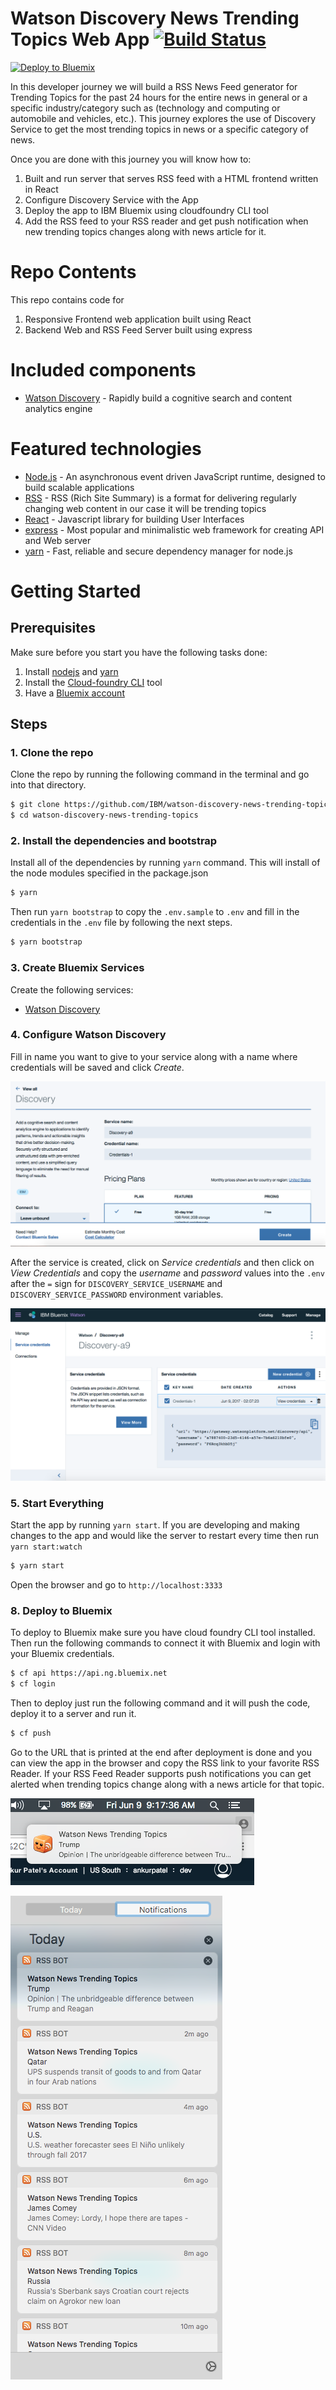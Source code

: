 # Watson Discovery News Trending Topics Web App [![Build Status](https://travis-ci.org/IBM/watson-discovery-news-trending-topics.svg?branch=master)](https://travis-ci.org/IBM/watson-discovery-news-trending-topics)

[![Deploy to Bluemix](https://bluemix.net/deploy/button.png)](https://bluemix.net/deploy?repository=https://github.com/IBM/watson-discovery-news-trending-topics)

In this developer journey we will build a RSS News Feed generator for Trending Topics for the past 24 hours for the entire news in general or a specific industry/category such as (technology and computing or automobile and vehicles, etc.). This journey explores the use of Discovery Service to get the most trending topics in news or a specific category of news.

Once you are done with this journey you will know how to:

1. Built and run server that serves RSS feed with a HTML frontend written in React
2. Configure Discovery Service with the App
3. Deploy the app to IBM Bluemix using cloudfoundry CLI tool
4. Add the RSS feed to your RSS reader and get push notification when new trending topics changes along with news article for it.

# Repo Contents

This repo contains code for
1. Responsive Frontend web application built using React
2. Backend Web and RSS Feed Server built using express

# Included components

* [Watson Discovery](https://www.ibm.com/watson/developercloud/discovery.html) - Rapidly build a cognitive search and content analytics engine

# Featured technologies

* [Node.js](https://nodejs.org/en/) - An asynchronous event driven JavaScript runtime, designed to build scalable applications
* [RSS](https://en.wikipedia.org/wiki/RSS) - RSS (Rich Site Summary) is a format for delivering regularly changing web content in our case it will be trending topics
* [React](https://facebook.github.io/react/) - Javascript library for building User Interfaces
* [express](https://expressjs.com) - Most popular and minimalistic web framework for creating API and Web server
* [yarn](https://yarnpkg.com) - Fast, reliable and secure dependency manager for node.js

# Getting Started

## Prerequisites

Make sure before you start you have the following tasks done:

1. Install [nodejs](https://nodejs.org/en/) and [yarn](https://yarnpkg.com)
2. Install the [Cloud-foundry CLI](https://github.com/cloudfoundry/cli) tool
3. Have a [Bluemix account](https://console.ng.bluemix.net/registration/)

## Steps

### 1. Clone the repo

Clone the repo by running the following command in the terminal and go into that directory.

```sh
$ git clone https://github.com/IBM/watson-discovery-news-trending-topics/
$ cd watson-discovery-news-trending-topics
```

### 2. Install the dependencies and bootstrap

Install all of the dependencies by running `yarn` command. This will install of the node modules specified in the package.json

```sh
$ yarn
```

Then run `yarn bootstrap` to copy the `.env.sample` to `.env` and fill in the credentials in the `.env` file by following the next steps.

```sh
$ yarn bootstrap
```

### 3. Create Bluemix Services

Create the following services:

* [Watson Discovery](https://console.ng.bluemix.net/catalog/services/discovery?env_id=ibm:yp:us-south)


### 4. Configure Watson Discovery

Fill in name you want to give to your service along with a name where credentials will be saved and click *Create*.

![Create Discovery Service Service](https://raw.githubusercontent.com/IBM/watson-discovery-news-trending-topics/master/docs/discovery-1.png)


After the service is created, click on *Service credentials* and then click on *View Credentials* and copy the *username* and *password* values into the `.env` after the `=` sign for `DISCOVERY_SERVICE_USERNAME` and `DISCOVERY_SERVICE_PASSWORD` environment variables.

![Discovery Service Credentials](https://raw.githubusercontent.com/IBM/watson-discovery-news-trending-topics/master/docs/discovery-2.png)

### 5. Start Everything

Start the app by running `yarn start`. If you are developing and making changes to the app and would like the server to restart every time then run `yarn start:watch`

```sh
$ yarn start
```

Open the browser and go to `http://localhost:3333`

### 8. Deploy to Bluemix

To deploy to Bluemix make sure you have cloud foundry CLI tool installed. Then run the following commands to connect it with Bluemix and login with your Bluemix credentials.

```sh
$ cf api https://api.ng.bluemix.net
$ cf login
```

Then to deploy just run the following command and it will push the code, deploy it to a server and run it.

```sh
$ cf push
```

Go to the URL that is printed at the end after deployment is done and you can view the app in the browser and copy the RSS link to your favorite RSS Reader. If your RSS Feed Reader supports push notifications you can get alerted when trending topics change along with a news article for that topic.

![RSS feed notification](https://raw.githubusercontent.com/IBM/watson-discovery-news-trending-topics/master/docs/rss-2.png)

![RSS feed notifications](https://raw.githubusercontent.com/IBM/watson-discovery-news-trending-topics/master/docs/rss-1.png)
